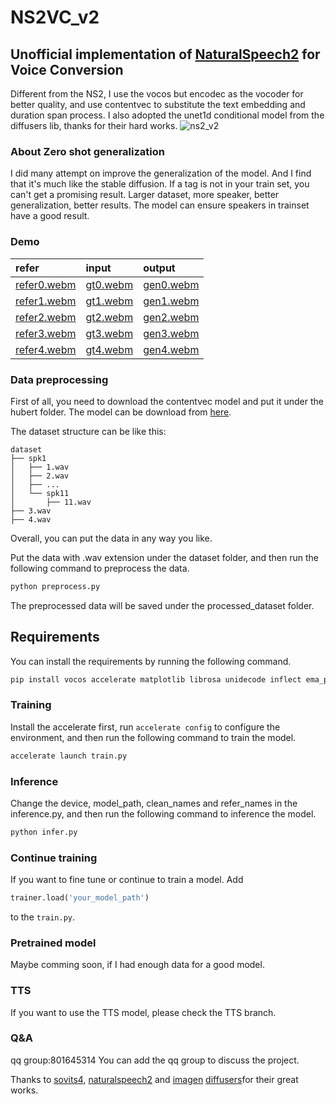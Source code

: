
# NS2VC_v2

## Unofficial implementation of <a href="https://arxiv.org/pdf/2304.09116.pdf">NaturalSpeech2</a> for Voice Conversion
Different from the NS2, I use the vocos but encodec as the vocoder for better quality, and use contentvec to substitute the text embedding and duration span process. 
I also adopted the unet1d conditional model from the diffusers lib, thanks for their hard works.
![ns2_v2](https://github.com/adelacvg/NS2VC/assets/27419496/f62c48ad-874f-4165-805d-90b55d481dcd)

### About Zero shot generalization
I did many attempt on improve the generalization of the model. And I find that it's much like the stable diffusion. If a tag is not in your train set, you can't get a promising result. Larger dataset, more speaker, better generalization, better results. The model can ensure speakers in trainset have a good result.
### Demo
| refer | input | output |
| :----| :---- | :---- |
|[refer0.webm](https://github.com/adelacvg/NS2VC/assets/27419496/abed2fdc-8366-4522-bbc7-646e0ae6b842)| [gt0.webm](https://github.com/adelacvg/NS2VC/assets/27419496/327794b0-e550-4932-8075-4be09e063d45)| [gen0.webm](https://github.com/adelacvg/NS2VC/assets/27419496/3defcd4a-6843-464c-a903-285a14751096)|
|[refer1.webm](https://github.com/adelacvg/NS2VC/assets/27419496/3d924019-0a68-41a5-aeaf-928a9b8fa8b5)| [gt1.webm](https://github.com/adelacvg/NS2VC/assets/27419496/12fc1514-0edb-493d-a07f-3c94b0548557)| [gen1.webm](https://github.com/adelacvg/NS2VC/assets/27419496/f38e8780-1baf-48b5-b6e5-0ba3856599e2)|
|[refer2.webm](https://github.com/adelacvg/NS2VC/assets/27419496/9759088b-10e7-4bb1-a0ed-c808e11b9f9e)|[gt2.webm](https://github.com/adelacvg/NS2VC/assets/27419496/ddff8bfc-7c6a-4d53-9b98-0d66c421d1d1)|[gen2.webm](https://github.com/adelacvg/NS2VC/assets/27419496/d72cb17d-6813-4d87-8ec5-929b2cc2fb15)|
|[refer3.webm](https://github.com/adelacvg/NS2VC/assets/27419496/c9e045ac-914c-4b49-a112-c71acce2eb27)|[gt3.webm](https://github.com/adelacvg/NS2VC/assets/27419496/a684e11d-32fe-46e3-87e0-e0c6047a24dc)|[gen3.webm](https://github.com/adelacvg/NS2VC/assets/27419496/df3ceced-bfae-4272-a8d7-94a49826f04a)|
|[refer4.webm](https://github.com/adelacvg/NS2VC/assets/27419496/e3191a18-44fc-477e-9ed4-60c42ad35b80)|[gt4.webm](https://github.com/adelacvg/NS2VC/assets/27419496/318a0843-89a5-46de-b1e2-2039a457bc17)|[gen4.webm](https://github.com/adelacvg/NS2VC/assets/27419496/06487dab-f047-4461-9e5c-4bd53bfdfd56)|




### Data preprocessing
First of all, you need to download the contentvec model and put it under the hubert folder.
The model can be download from <a href="https://ibm.ent.box.com/s/z1wgl1stco8ffooyatzdwsqn2psd9lrr">here</a>.

The dataset structure can be like this:

```
dataset
├── spk1
│   ├── 1.wav
│   ├── 2.wav
│   ├── ...
│   └── spk11
│       ├── 11.wav
├── 3.wav
├── 4.wav
```

Overall, you can put the data in any way you like.

Put the data with .wav extension under the dataset folder, and then run the following command to preprocess the data.

```python
python preprocess.py
```

The preprocessed data will be saved under the processed_dataset folder.

## Requirements

You can install the requirements by running the following command.

```python
pip install vocos accelerate matplotlib librosa unidecode inflect ema_pytorch tensorboard fairseq praat-parselmouth pyworld
```

### Training
Install the accelerate first, run `accelerate config` to configure the environment, and then run the following command to train the model.

```python
accelerate launch train.py
```

### Inference

Change the device, model_path, clean_names and refer_names in the inference.py, and then run the following command to inference the model.

```python
python infer.py
```
### Continue training
If you want to fine tune or continue to train a model.
Add
```python
trainer.load('your_model_path')
```
to the `train.py`.
### Pretrained model
Maybe comming soon, if I had enough data for a good model.

### TTS

If you want to use the TTS model, please check the TTS branch.

### Q&A

qq group:801645314
You can add the qq group to discuss the project.

Thanks to <a href="https://github.com/svc-develop-team/so-vits-svc/">sovits4</a>, <a href="https://github.com/lucidrains/naturalspeech2-pytorch/">naturalspeech2</a> and <a href="https://github.com/lucidrains/imagen-pytorch">imagen</a> <a href="https://github.com/huggingface/diffusers">diffusers</a>for their great works.
